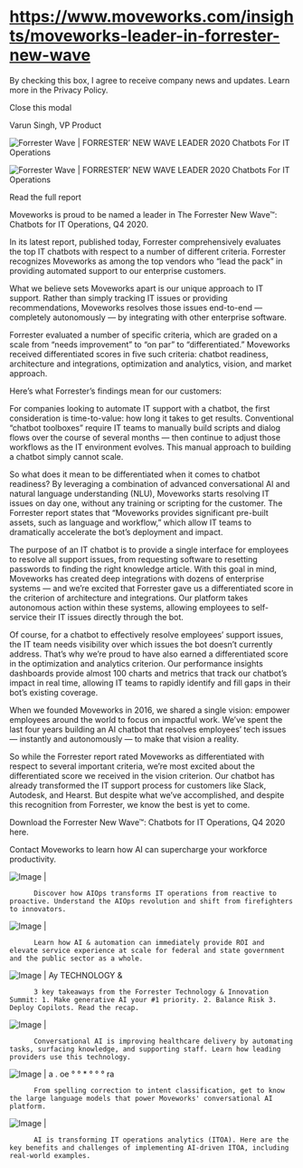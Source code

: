 # https://www.moveworks.com/insights/moveworks-leader-in-forrester-new-wave

By checking this box, I agree to receive company news and updates. Learn more in the Privacy Policy.







  Close this modal
  



Varun Singh, VP Product 


![Forrester Wave | FORRESTER’ NEW WAVE LEADER 2020 Chatbots For IT Operations](https://www.moveworks.com/hubfs/20_MW_Blog_Feature_Forrester_Wave_v03.jpg)

![Forrester Wave | FORRESTER’ NEW WAVE LEADER 2020 Chatbots For IT Operations](https://www.moveworks.com/hubfs/20_MW_Blog_Feature_Forrester_Wave_v03.jpg)

Read the full report

Moveworks is proud to be named a leader in The Forrester New Wave™: Chatbots for IT Operations, Q4 2020.

In its latest report, published today, Forrester comprehensively evaluates the top IT chatbots with respect to a number of different criteria. Forrester recognizes Moveworks as among the top vendors who “lead the pack” in providing automated support to our enterprise customers.

What we believe sets Moveworks apart is our unique approach to IT support. Rather than simply tracking IT issues or providing recommendations, Moveworks resolves those issues end-to-end — completely autonomously — by integrating with other enterprise software.

Forrester evaluated a number of specific criteria, which are graded on a scale from “needs improvement” to “on par” to “differentiated.” Moveworks received differentiated scores in five such criteria: chatbot readiness, architecture and integrations, optimization and analytics, vision, and market approach.

Here’s what Forrester’s findings mean for our customers:

For companies looking to automate IT support with a chatbot, the first consideration is time-to-value: how long it takes to get results. Conventional “chatbot toolboxes” require IT teams to manually build scripts and dialog flows over the course of several months — then continue to adjust those workflows as the IT environment evolves. This manual approach to building a chatbot simply cannot scale.

So what does it mean to be differentiated when it comes to chatbot readiness? By leveraging a combination of advanced conversational AI and natural language understanding (NLU), Moveworks starts resolving IT issues on day one, without any training or scripting for the customer. The Forrester report states that “Moveworks provides significant pre-built assets, such as language and workflow,” which allow IT teams to dramatically accelerate the bot’s deployment and impact.

The purpose of an IT chatbot is to provide a single interface for employees to resolve all support issues, from requesting software to resetting passwords to finding the right knowledge article. With this goal in mind, Moveworks has created deep integrations with dozens of enterprise systems — and we’re excited that Forrester gave us a differentiated score in the criterion of architecture and integrations. Our platform takes autonomous action within these systems, allowing employees to self-service their IT issues directly through the bot.

Of course, for a chatbot to effectively resolve employees’ support issues, the IT team needs visibility over which issues the bot doesn’t currently address. That’s why we’re proud to have also earned a differentiated score in the optimization and analytics criterion. Our performance insights dashboards provide almost 100 charts and metrics that track our chatbot’s impact in real time, allowing IT teams to rapidly identify and fill gaps in their bot’s existing coverage.

When we founded Moveworks in 2016, we shared a single vision: empower employees around the world to focus on impactful work. We’ve spent the last four years building an AI chatbot that resolves employees’ tech issues — instantly and autonomously — to make that vision a reality.

So while the Forrester report rated Moveworks as differentiated with respect to several important criteria, we’re most excited about the differentiated score we received in the vision criterion. Our chatbot has already transformed the IT support process for customers like Slack, Autodesk, and Hearst. But despite what we’ve accomplished, and despite this recognition from Forrester, we know the best is yet to come.

Download the Forrester New Wave™: Chatbots for IT Operations, Q4 2020 here.

Contact  Moveworks to learn how AI can supercharge your workforce productivity.

![Image | ](https://www.moveworks.com/hs-fs/hubfs/AIOps-featured-image.png)


          Discover how AIOps transforms IT operations from reactive to proactive. Understand the AIOps revolution and shift from firefighters to innovators.
        

![Image | ](https://www.moveworks.com/hs-fs/hubfs/Public-Sector-Convo-AI.png)


          Learn how AI & automation can immediately provide ROI and elevate service experience at scale for federal and state government and the public sector as a whole.
        

![Image | Ay TECHNOLOGY &](https://www.moveworks.com/hs-fs/hubfs/Forrester%20T%26I%20%281%29.png)


          3 key takeaways from the Forrester Technology & Innovation Summit: 1. Make generative AI your #1 priority. 2. Balance Risk 3. Deploy Copilots. Read the recap.
        

![Image | ](https://www.moveworks.com/hs-fs/hubfs/healthcare-test.png)


          Conversational AI is improving healthcare delivery by automating tasks, surfacing knowledge, and supporting staff. Learn how leading providers use this technology.
        

![Image | a . oe ° ° * ° ° ° ra](https://www.moveworks.com/hs-fs/hubfs/Moveworks_LLM_Feature.png)


          From spelling correction to intent classification, get to know the large language models that power Moveworks' conversational AI platform.
        

![Image | ](https://www.moveworks.com/hs-fs/hubfs/ITOA_feature.png)


          AI is transforming IT operations analytics (ITOA). Here are the key benefits and challenges of implementing AI-driven ITOA, including real-world examples.
        

